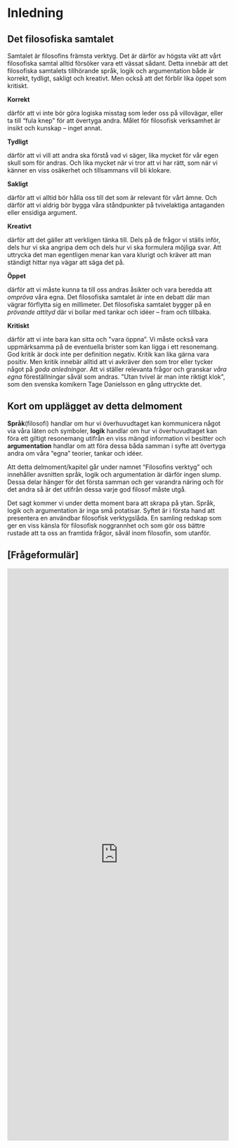 # Inledning

## Det filosofiska samtalet

Samtalet är filosofins främsta verktyg. Det är därför av högsta vikt att vårt filosofiska samtal alltid försöker vara ett vässat sådant. Detta innebär att det filosofiska samtalets tillhörande språk, logik och argumentation både är korrekt, tydligt, sakligt och kreativt. Men också att det förblir lika öppet som kritiskt.
  
**Korrekt** 

därför att vi inte bör göra logiska misstag som leder oss på villovägar, eller ta till “fula knep” för att övertyga andra. Målet för filosofisk verksamhet är insikt och kunskap – inget annat.

**Tydligt**

därför att vi vill att andra ska förstå vad vi säger, lika mycket för vår egen skull som för andras. Och lika mycket när vi tror att vi har rätt, som när vi känner en viss osäkerhet och tillsammans vill bli klokare.
  
**Sakligt**

därför att vi alltid bör hålla oss till det som är relevant för vårt ämne. Och därför att vi aldrig bör bygga våra ståndpunkter på tvivelaktiga antaganden eller ensidiga argument.

**Kreativt**

därför att det gäller att verkligen tänka till. Dels på de frågor vi ställs inför, dels hur vi ska angripa dem och dels hur vi ska formulera möjliga svar. Att uttrycka det man egentligen menar kan vara klurigt och kräver att man ständigt hittar nya vägar att säga det på.

**Öppet**

därför att vi måste kunna ta till oss andras åsikter och vara beredda att *ompröva* våra egna. Det filosofiska samtalet är inte en debatt där man vägrar förflytta sig en millimeter. Det filosofiska samtalet bygger på en *prövande attityd* där vi bollar med tankar och idéer – fram och tillbaka.

**Kritiskt**

därför att vi inte bara kan sitta och "vara öppna”. Vi måste också vara uppmärksamma på de eventuella brister som kan ligga i ett resonemang. God kritik är dock inte per definition negativ. Kritik kan lika gärna vara positiv. Men kritik innebär alltid att vi avkräver den som tror eller tycker något på *goda anledningar*. Att vi ställer relevanta frågor och granskar *våra egna* föreställningar såväl som andras. "Utan tvivel är man inte riktigt klok", som den svenska komikern Tage Danielsson en gång uttryckte det.

## Kort om upplägget av detta delmoment

**Språk**(filosofi) handlar om hur vi överhuvudtaget kan kommunicera något via våra läten och symboler, **logik** handlar om hur vi överhuvudtaget kan föra ett giltigt resonemang utifrån en viss mängd information vi besitter och **argumentation** handlar om att föra dessa båda samman i syfte att övertyga andra om våra “egna” teorier, tankar och idéer.

Att detta delmoment/kapitel går under namnet “Filosofins verktyg” och innehåller avsnitten språk, logik och argumentation är därför ingen slump. Dessa delar hänger för det första samman och ger varandra näring och för det andra så är det utifrån dessa varje god filosof måste utgå.

Det sagt kommer vi under detta moment bara att skrapa på ytan. Språk, logik och argumentation är inga små potatisar. Syftet  är i första hand att presentera en användbar filosofisk verktygslåda. En samling redskap som ger en viss känsla för filosofisk noggrannhet och som gör oss bättre rustade att ta oss an framtida frågor, såväl inom filosofin, som utanför. 

<!-- Gammal version av sista delen av stycket: Det allra viktigaste att ta med sig från detta kapitel är en viss känsla för filosofisk noggrannhet och en ständig nyfikenhet på *vad som egentligen “menas”*. Inte minst vill jag ge er en användbar filosofisk verktygslåda som gör er bättre rustade att ta er an framtida frågor, såväl inom filosofin, som utanför. -->



## [Frågeformulär]

<iframe src="https://docs.google.com/forms/d/1_cEeBAuZDPM6HctHabdKtt_UX-6xce41bQr4MfwXiTo/viewform?embedded=true" width="100%" height="1300" frameborder="0" marginheight="0" marginwidth="0">Läser in...</iframe>